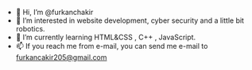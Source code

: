- 👋 Hi, I’m @furkanchakir
- 👀 I’m interested in website development, cyber security and a little bit robotics.
- 🌱 I’m currently learning HTML&CSS , C++ , JavaScript.
- 📫 If you reach me from e-mail, you can send me e-mail to furkancakir205@gmail.com

<!---
furkanchakir/furkanchakir is a ✨ special ✨ repository because its `README.md` (this file) appears on your GitHub profile.
You can click the Preview link to take a look at your changes.
--->
